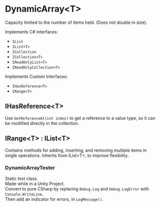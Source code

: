 # DynamicArray<T\>
Capacity limited to the number of items held. (Does not double in size).  

Implements C# Interfaces: 
- `IList`
- `IList<T>`
- `ICollection`
- `ICollection<T>`
- `IReadOnlyList<T>`
- `IReadOnlyCollection<T>`

Implements Custom Interfaces:
- `IHasReference<T>`
- `IRange<T>`

## IHasReference<T\>
Use `GetReferenceAt(int index)` to get a reference to a value type, so it can be modified directly in the collection. 

## IRange<T\> : IList<T\>
Contains methods for adding, inserting, and removing multiple items in single operations. 
Inherits from IList<T\>, to improve flexibility. 

### DynamicArrayTester
Static test class.  
Made while in a Unity Project.  
Convert to pure CSharp by replacing `Debug.Log` and `Debug.LogError` with `Console.WriteLine`.  
Then add an indicator for errors, in `LogMessage()`.
